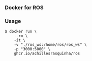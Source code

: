 ### Docker for ROS

### Usage

```shell
$ docker run \
    --rm \
    -it \
    -v "./ros_ws:/home/ros/ros_ws" \
    -p "3000:5000" \
    ghcr.io/achillesrasquinha/ros
```